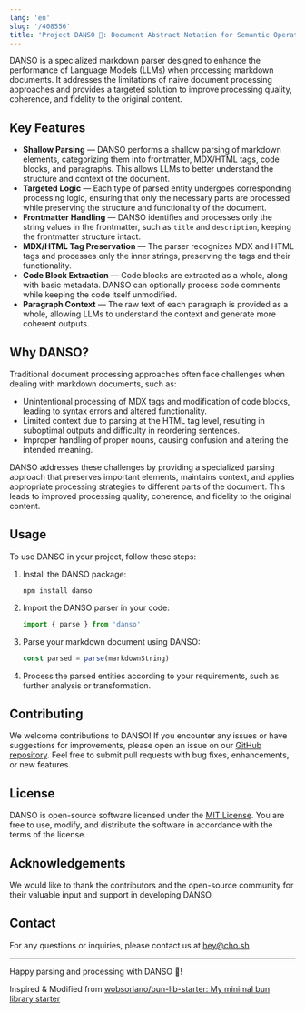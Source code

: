 ```yaml
---
lang: 'en'
slug: '/408556'
title: 'Project DANSO 🪈: Document Abstract Notation for Semantic Operations'
---
```


DANSO is a specialized markdown parser designed to enhance the performance of Language Models (LLMs) when processing markdown documents. It addresses the limitations of naive document processing approaches and provides a targeted solution to improve processing quality, coherence, and fidelity to the original content.

## Key Features

- **Shallow Parsing** — DANSO performs a shallow parsing of markdown elements, categorizing them into frontmatter, MDX/HTML tags, code blocks, and paragraphs. This allows LLMs to better understand the structure and context of the document.
- **Targeted Logic** — Each type of parsed entity undergoes corresponding processing logic, ensuring that only the necessary parts are processed while preserving the structure and functionality of the document.
- **Frontmatter Handling** — DANSO identifies and processes only the string values in the frontmatter, such as `title` and `description`, keeping the frontmatter structure intact.
- **MDX/HTML Tag Preservation** — The parser recognizes MDX and HTML tags and processes only the inner strings, preserving the tags and their functionality.
- **Code Block Extraction** — Code blocks are extracted as a whole, along with basic metadata. DANSO can optionally process code comments while keeping the code itself unmodified.
- **Paragraph Context** — The raw text of each paragraph is provided as a whole, allowing LLMs to understand the context and generate more coherent outputs.

## Why DANSO?

Traditional document processing approaches often face challenges when dealing with markdown documents, such as:

- Unintentional processing of MDX tags and modification of code blocks, leading to syntax errors and altered functionality.
- Limited context due to parsing at the HTML tag level, resulting in suboptimal outputs and difficulty in reordering sentences.
- Improper handling of proper nouns, causing confusion and altering the intended meaning.

DANSO addresses these challenges by providing a specialized parsing approach that preserves important elements, maintains context, and applies appropriate processing strategies to different parts of the document. This leads to improved processing quality, coherence, and fidelity to the original content.

## Usage

To use DANSO in your project, follow these steps:

1. Install the DANSO package:
   ```
   npm install danso
   ```
2. Import the DANSO parser in your code:
   ```javascript
   import { parse } from 'danso'
   ```
3. Parse your markdown document using DANSO:
   ```javascript
   const parsed = parse(markdownString)
   ```
4. Process the parsed entities according to your requirements, such as further analysis or transformation.

## Contributing

We welcome contributions to DANSO! If you encounter any issues or have suggestions for improvements, please open an issue on our [GitHub repository](https://github.com/anaclumos/danso). Feel free to submit pull requests with bug fixes, enhancements, or new features.

## License

DANSO is open-source software licensed under the [MIT License](https://opensource.org/licenses/MIT). You are free to use, modify, and distribute the software in accordance with the terms of the license.

## Acknowledgements

We would like to thank the contributors and the open-source community for their valuable input and support in developing DANSO.

## Contact

For any questions or inquiries, please contact us at hey@cho.sh

---

Happy parsing and processing with DANSO 🪈!

Inspired & Modified from [wobsoriano/bun-lib-starter: My minimal bun library starter](https://github.com/wobsoriano/bun-lib-starter)
